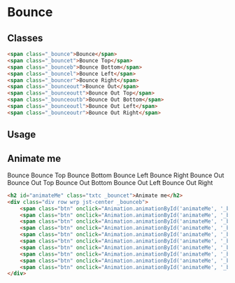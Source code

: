 # Bounce

## Classes
```html 
<span class="_bounce">Bounce</span>
<span class="_bouncet">Bounce Top</span>
<span class="_bounceb">Bounce Bottom</span>
<span class="_bouncel">Bounce Left</span>
<span class="_bouncer">Bounce Right</span>
<span class="_bounceout">Bounce Out</span>
<span class="_bounceoutt">Bounce Out Top</span>
<span class="_bounceoutb">Bounce Out Bottom</span>
<span class="_bounceoutl">Bounce Out Left</span>
<span class="_bounceoutr">Bounce Out Right</span>
```

## Usage
<h2 id="animateMe" class="txtc _bouncet">Animate me</h2>
<div class="div row wrp jst-center _bounceb">
    <span class="btn" onclick="Animation.animationById('animateMe', '_bounce')">Bounce</span>
    <span class="btn" onclick="Animation.animationById('animateMe', '_bouncet')">Bounce Top</span>
    <span class="btn" onclick="Animation.animationById('animateMe', '_bounceb')">Bounce Bottom</span>
    <span class="btn" onclick="Animation.animationById('animateMe', '_bouncel')">Bounce Left</span>
    <span class="btn" onclick="Animation.animationById('animateMe', '_bouncer')">Bounce Right</span>
    <span class="btn" onclick="Animation.animationById('animateMe', '_bounceout')">Bounce Out</span>
    <span class="btn" onclick="Animation.animationById('animateMe', '_bounceoutt')">Bounce Out Top</span>
    <span class="btn" onclick="Animation.animationById('animateMe', '_bounceoutb')">Bounce Out Bottom</span>
    <span class="btn" onclick="Animation.animationById('animateMe', '_bounceoutl')">Bounce Out Left</span>
    <span class="btn" onclick="Animation.animationById('animateMe', '_bounceoutr')">Bounce Out Right</span>
</div>

```html
<h2 id="animateMe" class="txtc _bouncet">Animate me</h2>
<div class="div row wrp jst-center _bounceb">
    <span class="btn" onclick="Animation.animationById('animateMe', '_bounce')">Bounce</span>
    <span class="btn" onclick="Animation.animationById('animateMe', '_bouncet')">Bounce Top</span>
    <span class="btn" onclick="Animation.animationById('animateMe', '_bounceb')">Bounce Bottom</span>
    <span class="btn" onclick="Animation.animationById('animateMe', '_bouncel')">Bounce Left</span>
    <span class="btn" onclick="Animation.animationById('animateMe', '_bouncer')">Bounce Right</span>
    <span class="btn" onclick="Animation.animationById('animateMe', '_bounceout')">Bounce Out</span>
    <span class="btn" onclick="Animation.animationById('animateMe', '_bounceoutt')">Bounce Out Top</span>
    <span class="btn" onclick="Animation.animationById('animateMe', '_bounceoutb')">Bounce Out Bottom</span>
    <span class="btn" onclick="Animation.animationById('animateMe', '_bounceoutl')">Bounce Out Left</span>
    <span class="btn" onclick="Animation.animationById('animateMe', '_bounceoutr')">Bounce Out Right</span>
</div>
```